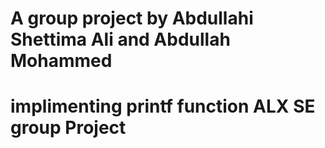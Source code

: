 # A group project by Abdullahi Shettima Ali and Abdullah Mohammed 
# implimenting printf function ALX SE group Project
